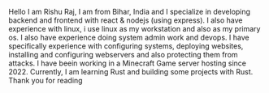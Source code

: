 Hello I am Rishu Raj, I am from Bihar, India and I specialize in developing backend and frontend with react & nodejs (using express). I also have experience with linux, i use linux as my workstation and also as my primary os. I also have experience doing system admin work and devops. I have specifically experience with configuring systems, deploying websites, installing and configuring webservers and also protecting them from attacks. I have beein working in a Minecraft Game server hosting since 2022. Currently, I am learning Rust and building some projects with Rust. Thank you for reading
